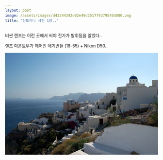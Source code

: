 ```yaml
---
layout: post
image: /assets/images/d43244342e02e49d251779379540d880.png
title: "산토리니 사진 1장.."
---
```


비싼 렌즈는 이런 곳에서 써야 진가가 발휘됨을 알았다..

렌즈 마운트부가 깨어진 애기번들 (18-55) + Nikon D50..

![image](/assets/images/d43244342e02e49d251779379540d880.png)




